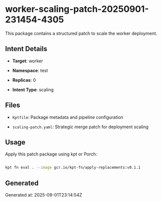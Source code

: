 # worker-scaling-patch-20250901-231454-4305



This package contains a structured patch to scale the worker deployment.



## Intent Details

- **Target**: worker

- **Namespace**: test  

- **Replicas**: 0

- **Intent Type**: scaling



## Files

- `Kptfile`: Package metadata and pipeline configuration

- `scaling-patch.yaml`: Strategic merge patch for deployment scaling



## Usage

Apply this patch package using kpt or Porch:



```bash

kpt fn eval . --image gcr.io/kpt-fn/apply-replacements:v0.1.1

```



## Generated

Generated at: 2025-09-01T23:14:54Z

